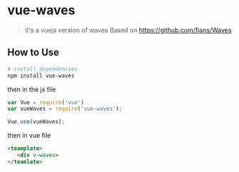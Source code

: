# vue-waves

> it&#x27;s a vuejs version of waves Based on https://github.com/fians/Waves

## How to Use

``` bash
# install dependencies
npm install vue-waves
```
then in the js file
``` javascript
var Vue = require('vue')
var vueWaves = require('vue-waves');

Vue.use(vueWaves);
```

then in vue file

``` html
<teamplate>
   <div v-waves>
</teamlate>
```



